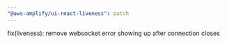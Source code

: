 ```yaml
---
"@aws-amplify/ui-react-liveness": patch
---
```


fix(liveness): remove websocket error showing up after connection closes
